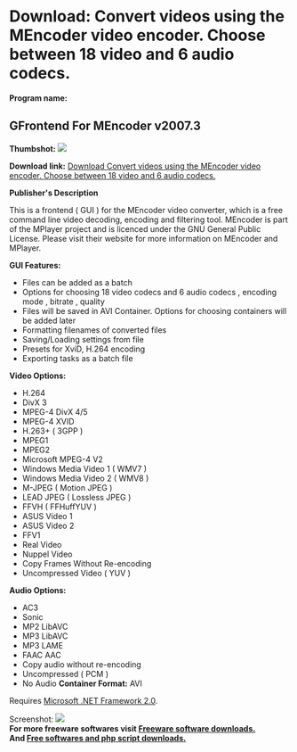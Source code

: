 # Download: Convert videos using the MEncoder video encoder. Choose between 18 video and 6 audio codecs.

**Program name:**

## GFrontend For MEncoder v2007.3

  
**Thumbshot:** ![](http://www.freewarefiles.com/screenshot/gfemencoder_md.gif)   
  
**Download link:** [Download Convert videos using the MEncoder video encoder. Choose between 18 video and 6 audio codecs.](http://freesoftwares.boysofts.com/GFrontend-For-MEncoder-V_program_33749.html)  
  


**Publisher's Description**  
  


This is a frontend ( GUI ) for the MEncoder video converter, which is a free command line video decoding, encoding and filtering tool. MEncoder is part of the MPlayer project and is licenced under the GNU General Public License. Please visit their website for more information on MEncoder and MPlayer. 

**GUI Features:**

  * Files can be added as a batch 
  * Options for choosing 18 video codecs and 6 audio codecs , encoding mode , bitrate , quality 
  * Files will be saved in AVI Container. Options for choosing containers will be added later 
  * Formatting filenames of converted files 
  * Saving/Loading settings from file 
  * Presets for XviD, H.264 encoding 
  * Exporting tasks as a batch file 

**Video Options:**

  * H.264 
  * DivX 3 
  * MPEG-4 DivX 4/5 
  * MPEG-4 XVID 
  * H.263+ ( 3GPP ) 
  * MPEG1 
  * MPEG2 
  * Microsoft MPEG-4 V2 
  * Windows Media Video 1 ( WMV7 ) 
  * Windows Media Video 2 ( WMV8 ) 
  * M-JPEG ( Motion JPEG ) 
  * LEAD JPEG ( Lossless JPEG ) 
  * FFVH ( FFHuffYUV ) 
  * ASUS Video 1 
  * ASUS Video 2 
  * FFV1 
  * Real Video 
  * Nuppel Video 
  * Copy Frames Without Re-encoding 
  * Uncompressed Video ( YUV ) 

**Audio Options:**

  * AC3 
  * Sonic 
  * MP2 LibAVC 
  * MP3 LibAVC 
  * MP3 LAME 
  * FAAC AAC 
  * Copy audio without re-encoding 
  * Uncompressed ( PCM ) 
  * No Audio 
**Container Format:** AVI 

Requires [Microsoft .NET Framework 2.0](http://www.freewarefiles.com/program_10_108_16026.html). 

  
  
Screenshot: ![](http://www.freewarefiles.com/screenshot/gfemencoder.gif)   
**For more freeware softwares visit [Freeware software downloads.](http://freesoftwares.boysofts.com/)**   
**And [Free softwares and php script downloads.](http://www.boysofts.com/)**
